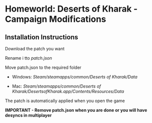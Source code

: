 # Homeworld: Deserts of Kharak - Campaign Modifications

## Installation Instructions

Download the patch you want

Rename i tto *patch.json*

Move patch.json to the required folder

- Windows: *Steam/steamapps/common/Deserts of Kharak/Data*

- Mac: *Steam/steamapps/common/Deserts of Kharak/DesertsofKharak.app/Contents/Resources/Data*

The patch is automatically applied when you open the game

**IMPORTANT - Remove patch.json when you are done or you will have desyncs in multiplayer**
